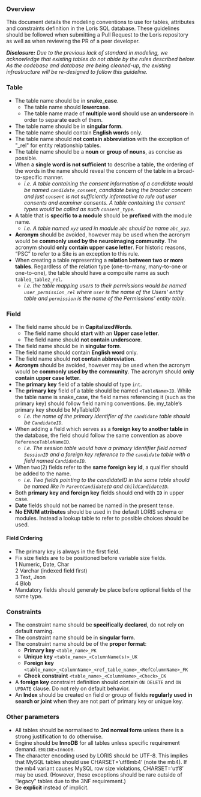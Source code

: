 ### Overview

This document details the modeling conventions to use for tables, attributes and constraints definition in the Loris SQL database. These guidelines should be followed when submitting a Pull Request to the Loris repository as well as when reviewing the PR of a peer developer.

***Disclosure:** Due to the previous lack of standard in modeling, we acknowledge that existing tables do not abide by the rules described below. As the codebase and database are being cleaned-up, the existing infrastructure will be re-designed to follow this guideline.*

### Table

- The table name should be in **snake_case**.  
  - The table name should **lowercase**.
  - The table name made of **multiple word** should use an **underscore** in order to separate each of them.
- The table name should be in **singular form**.
- The table name should contain **English words** only.
- The table name should **not contain abbreviation** with the exception of "\_rel" for entity relationship tables.
- The table name should be a **noun** or **group of nouns**, as concise as possible.
- When a **single word is not sufficient** to describe a table, the ordering of the words in the name should reveal the concern of the table in a broad-to-specific manner. 
  - *i.e. A table containing the consent information of a candidate would be named `candidate_consent`, candidate being the broader concern and just `consent` is not sufficiently informative to rule out user consents and examiner consents. A table containing the consent types would be called as such `consent_type`.*
- A table that is **specific to a module** should be **prefixed** with the module name.
  - *i.e. A table named `xyz` used in module `abc` should be name `abc_xyz`.*
- **Acronym** should be avoided, however may be used when the acronym would be **commonly used by the neuroimaging community**. The acronym should **only contain upper case letter**. For historic reasons, “PSC” to refer to a Site is an exception to this rule.
- When creating a table representing a **relation between two or more tables**. Regardless of the relation type (one-to-many, many-to-one or one-to-one), the table should have a composite name as such `table1_table2_rel`.
  - *i.e. the table mapping users to their permissions would be named `user_permission_rel` where `user` is the name of the Users' entity table and `permission` is the name of the Permissions' entity table.*

### Field

- The field name should be in **CapitalizedWords**.
  - The field name should **start** with an **Upper case letter**.
  - The field name should **not contain underscore**.
- The field name should be in **singular form**.
- The field name should contain **English word** only.
- The field name should **not contain abbreviation**.
- **Acronym** should be avoided, however may be used when the acronym would be **commonly used by the community**. The acronym should **only contain upper case letter**.
- The **primary key** field of a table should of type `int`.
- The **primary key** field of a table should be named `<TableName>ID`. While the table name is snake_case, the field names referencing it (such as the primary key) should follow field naming conventions. (ie. my_table’s primary key should be MyTableID)
  - *i.e. the name of the primary identifier of the `candidate` table should be `CandidateID`.*
- When adding a field which serves as a **foreign key to another table** in the database, the field should follow the same convention as above `ReferenceTableNameID`. 
  - *i.e. The session table would have a primary identifier field named `SessionID` and a foreign key reference to the `candidate` table with a field named `CandidateID`.*
- When two(2) fields refer to the **same foreign key id**, a qualifier should be added to the name.
  - *i.e. Two fields pointing to the candidateID in the same table should be named like in `ParentCandidateID` and `ChildCandidateID`.*
- Both **primary key and foreign key** fields should end with **`ID`** in upper case.
- **Date** fields should not be named be named in the present tense.
- **No ENUM attributes** should be used in the default LORIS schema or modules. Instead a lookup table to refer to possible choices should be used.

#### Field Ordering

- The primary key is always in the first field.
- Fix size fields are to be positioned before variable size fields.  
  1 Numeric, Date, Char  
  2 Varchar (indexed field first)  
  3 Text, Json  
  4 Blob  
- Mandatory fields should generaly be place before optional fields of the same type.


### Constraints

- The constraint name should be **specifically declared**, do not rely on default naming.
- The constraint name should be in **singular form**.
- The constraint name should be of the **proper format**:
  - **Primary key** `<table_name>_PK`
  - **Unique key** `<table_name>_<ColumnName(s)>_UK`
  - **Foreign key** `<table_name>_<ColumnName>_<ref_table_name>_<RefColumnName>_FK`
  - **Check constraint** `<table_name>_<ColumnName>_<Check>_CK`
- A **foreign key** constraint definition should contain `ON DELETE` and `ON UPDATE` clause. Do not rely on default behavior.
- An **Index** should be created on field or group of fields **regularly used in search or joint** when they are not part of primary key or unique key.

### Other parameters
- All tables should be normalised to **3rd normal form**  unless there is a strong justification to do otherwise.
- Engine should be **InnoDB** for all tables unless specific requirement demand. `ENGINE=InnoDB`.
- The character encoding used by LORIS should be UTF-8. This implies that MySQL tables should use CHARSET=’utf8mb4’ (note the mb4). If the mb4 variant causes MySQL row size violations, CHARSET=’utf8’ may be used. (However, these exceptions should be rare outside of “legacy” tables due to the 3NF requirement.)
- Be **explicit** instead of implicit. 


